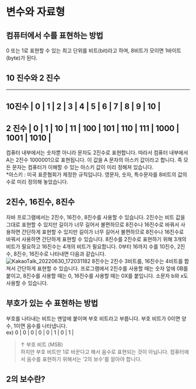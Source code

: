 # 변수와 자료형
## 컴퓨터에서 수를 표현하는 방법
0 또는 1로 표현할 수 있는 최고 단위를 비트(bit)라고 하며, 8비트가 모이면 1바이트(byte)가 된다.
## 10 진수와 2 진수
-----------------------------------------------------------------------------------------
10진수 | 0 | 1 | 2  | 3  | 4   | 5   | 6   | 7   | 8    | 9    | 10   |
-----------------------------------------------------------------------------------------
2 진수  | 0 | 1 | 10 | 11 | 100 | 101 | 110 | 111 | 1000 | 1001 | 1010 |
-----------------------------------------------------------------------------------------
컴퓨터 내부에서는 숫자뿐 아니라 문자도 2진수로 표현합니다. 따라서 컴퓨터 내부에서 A는 2진수 1000001으로 표현됩니다. 이 값을 A 문자의 아스키 값이라고 합니다.
즉 모든 문자는 컴퓨터가 이해할 수 있는 아스키 값이 미리 정해져 있습니다.<br>
*아스키 : 미국 표준협회가 제정한 규칙입니다. 영문자, 숫자, 특수문자를 8비트의 값의 수로 미리 정의해 놓았습니다. <br>

## 2진수, 16진수, 8진수
자바 프로그램에서는 2진수, 16진수, 8진수를 사용할 수 있습니다. 2진수는 비트 값을 그대로 표현할 수 있지만 길이가 너무 길어서 불편하므로 8진수나 16진수로 바꿔서 사용하면 간단하게 표현할  수 있지만 길이가 너무 길어서 불편하므로 8진수나 16진수로 바꿔서 사용하면 간단하게 표현할 수 있습니다. 8진수를 2진수로 표현하기 위해 3개의 비트가 필요하고 16진수는 4개의 비트가 필요합니다. 0부터 16까지 수를 10진수, 2진수, 8진수, 16진수로 나타내면 다음과 같습니다.
![KakaoTalk_20220630_172031182](https://user-images.githubusercontent.com/108391517/176628975-e7ef2915-907d-467b-ac73-0b0c87504edd.jpg)
8진수는 2진수 3비트를, 16진수는 4비트를 합쳐서 간단하게 표현할 수 있습니다. 프로그램에서 2진수를 사용할 때는 숫자 앞에 0B를 붙이고, 8진수를 사용할 때는 0, 16진수를 사용할 때는 0X를 붙입니다. 소문자 b와 x도 사용할 수 있습니다.
## 부호가 있는 수 표현하는 방법
부호를 나타내는 비트는 맨앞에 붙이며 부호 비트라고 부릅니다. 부호 비트가 0이면 양수, 1이면 음수를 나타냅니다. <br>
ex) 0 | 0 | 0 | 0 | 0 | 1 | 0 | 1 |<br>
>↑ 부호 비트 (MSB)<br>
하지만 부호 비트만 1로 바꾼다고 해서 음수로 표현되는 것이 아닙니다. 컴퓨터에서 음수를 표현하기 위해서는 '2의 보수'를 알아야 합니다.
## 2의 보수란?
